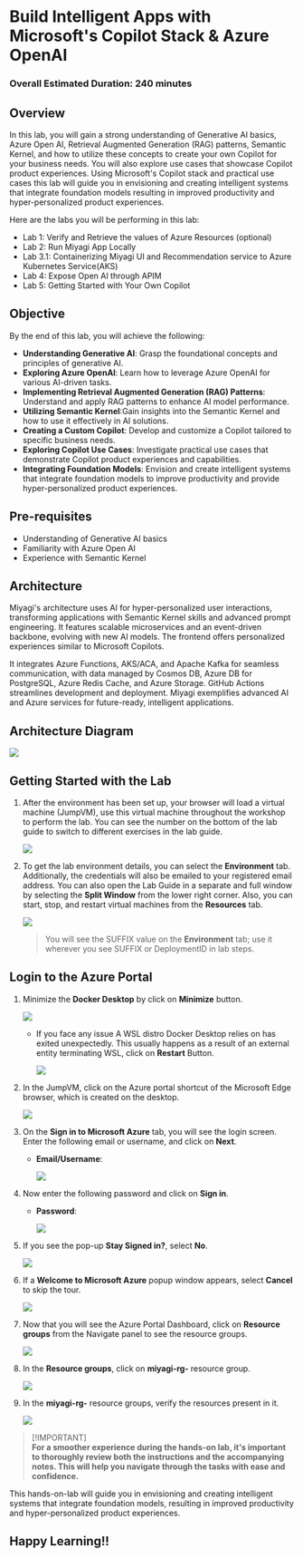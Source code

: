 # Build Intelligent Apps with Microsoft's Copilot Stack & Azure OpenAI

### Overall Estimated Duration: 240 minutes

## Overview

In this lab, you will gain a strong understanding of Generative AI basics, Azure Open AI, Retrieval Augmented Generation (RAG) patterns, Semantic Kernel, and how to utilize these concepts to create your own Copilot for your business needs. You will also explore use cases that showcase Copilot product experiences. Using Microsoft's Copilot stack and practical use cases this lab will guide you in envisioning and creating intelligent systems that integrate foundation models resulting in improved productivity and hyper-personalized product experiences. 

Here are the labs you will be performing in this lab:

- Lab 1: Verify and Retrieve the values of Azure Resources (optional)
- Lab 2: Run Miyagi App Locally
- Lab 3.1: Containerizing Miyagi UI and Recommendation service to Azure Kubernetes Service(AKS)
- Lab 4: Expose Open AI through APIM
- Lab 5: Getting Started with Your Own Copilot

## Objective

By the end of this lab, you will achieve the following:

- **Understanding Generative AI**: Grasp the foundational concepts and principles of generative AI.
- **Exploring Azure OpenAI**: Learn how to leverage Azure OpenAI for various AI-driven tasks.
- **Implementing Retrieval Augmented Generation (RAG) Patterns**: Understand and apply RAG patterns to enhance AI model performance.
- **Utilizing Semantic Kernel**:Gain insights into the Semantic Kernel and how to use it effectively in AI solutions.
- **Creating a Custom Copilot**: Develop and customize a Copilot tailored to specific business needs.
- **Exploring Copilot Use Cases**: Investigate practical use cases that demonstrate Copilot product experiences and capabilities.
- **Integrating Foundation Models**: Envision and create intelligent systems that integrate foundation models to improve productivity and provide hyper-personalized product experiences.

## Pre-requisites

- Understanding of Generative AI basics
- Familiarity with Azure Open AI
- Experience with Semantic Kernel

## Architecture

Miyagi's architecture uses AI for hyper-personalized user interactions, transforming applications with Semantic Kernel skills and advanced prompt engineering. It features scalable microservices and an event-driven backbone, evolving with new AI models. The frontend offers personalized experiences similar to Microsoft Copilots.

It integrates Azure Functions, AKS/ACA, and Apache Kafka for seamless communication, with data managed by Cosmos DB, Azure DB for PostgreSQL, Azure Redis Cache, and Azure Storage. GitHub Actions streamlines development and deployment. Miyagi exemplifies advanced AI and Azure services for future-ready, intelligent applications.

## Architecture Diagram

   ![](../Lab-Scenario-Preview/sk-memory-orchestration.png)
      
## Getting Started with the Lab

1. After the environment has been set up, your browser will load a virtual machine (JumpVM), use this virtual machine throughout the workshop to perform the lab. You can see the number on the bottom of the lab guide to switch to different exercises in the lab guide.

   ![](./Media/gettingstartedpagenew1-v2.png)
 
1. To get the lab environment details, you can select the **Environment** tab. Additionally, the credentials will also be emailed to your registered email address. You can also open the Lab Guide in a separate and full window by selecting the **Split Window** from the lower right corner. Also, you can start, stop, and restart virtual machines from the **Resources** tab.

    ![](./Media/gettingstartedpagenew2-v2.png)
   
   > You will see the SUFFIX value on the **Environment** tab; use it wherever you see SUFFIX or DeploymentID in lab steps.
 
## Login to the Azure Portal

1. Minimize the **Docker Desktop** by click on **Minimize** button.

   ![](./Media/miyagi-image1.png)

   - If you face any issue A WSL distro Docker Desktop relies on has exited unexpectedly. This usually happens as a result of an external entity terminating WSL, click on **Restart** Button.

      ![](./Media/docker-issue.png)

1. In the JumpVM, click on the Azure portal shortcut of the Microsoft Edge browser, which is created on the desktop.

   ![](./Media/gettingstartpage3.png)

1. On the **Sign in to Microsoft Azure** tab, you will see the login screen. Enter the following email or username, and click on **Next**. 

   * **Email/Username**: **<inject key="AzureAdUserEmail"></inject>**

     ![](./Media/miyagi-image2.png)
     
1. Now enter the following password and click on **Sign in**.
   
   * **Password**: **<inject key="AzureAdUserPassword"></inject>**

     ![](./Media/miyagi-image3.png)
   
1. If you see the pop-up **Stay Signed in?**, select **No**.

   ![](./Media/miyagi-image4.png)

1. If a **Welcome to Microsoft Azure** popup window appears, select **Cancel** to skip the tour.

    ![](./Media/miyagi-image5.png)
   
1. Now that you will see the Azure Portal Dashboard, click on **Resource groups** from the Navigate panel to see the resource groups.

   ![](./Media/miyagi-image6.png)

1. In the **Resource groups**, click on **miyagi-rg-<inject key="DeploymentID" enableCopy="false"/>** resource group.

   ![](./Media/miyagi-image7.png)

1. In the **miyagi-rg-<inject key="DeploymentID" enableCopy="false"/>** resource groups, verify the resources present in it.

   ![](./Media/miyagi-image8.png)

> [!IMPORTANT]<br>
> **For a smoother experience during the hands-on lab, it's important to thoroughly review both the instructions and the accompanying notes. This will help you navigate through the tasks with ease and confidence.**

This hands-on-lab will guide you in envisioning and creating intelligent systems that integrate foundation models, resulting in improved productivity and hyper-personalized product experiences.

## Happy Learning!!
